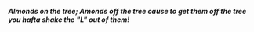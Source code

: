 _**Almonds on the tree; Amonds off the tree cause to get them off the tree you hafta shake the "L" out of them!**_

